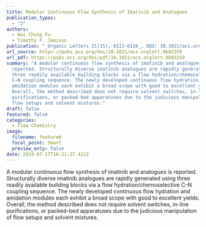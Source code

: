 ```yaml
---
title: Modular Continuous Flow Synthesis of Imatinib and Analogues
publication_types:
  - "2"
authors:
  - Wai Chung Fu 
  - Timothy F. Jamison
publication: "_Organic Letters 21(15), 6112-6116_, DOI: 10.1021/acs.orglett.9b02259"
url_source: https://pubs.acs.org/doi/10.1021/acs.orglett.9b02259
url_pdf: https://pubs.acs.org/doi/pdf/10.1021/acs.orglett.9b02259
summary: "A modular continuous flow synthesis of imatinib and analogues is
  reported. Structurally diverse imatinib analogues are rapidly generated using
  three readily available building blocks via a flow hydration/chemoselective
  C–N coupling sequence. The newly developed continuous flow hydration and
  amidation modules each exhibit a broad scope with good to excellent yields.
  Overall, the method described does not require solvent switches, in-line
  purifications, or packed-bed apparatuses due to the judicious manipulation of
  flow setups and solvent mixtures."
draft: false
featured: false
categories:
  - Flow Chemistry
image:
  filename: featured
  focal_point: Smart
  preview_only: false
date: 2019-07-17T16:21:27.421Z
---
```

  A modular continuous flow synthesis of imatinib and analogues is reported. Structurally diverse imatinib analogues are rapidly generated using three readily available building blocks via a flow hydration/chemoselective C–N coupling sequence. The newly developed continuous flow hydration and amidation modules each exhibit a broad scope with good to excellent yields. Overall, the method described does not require solvent switches, in-line purifications, or packed-bed apparatuses due to the judicious manipulation of flow setups and solvent mixtures.
